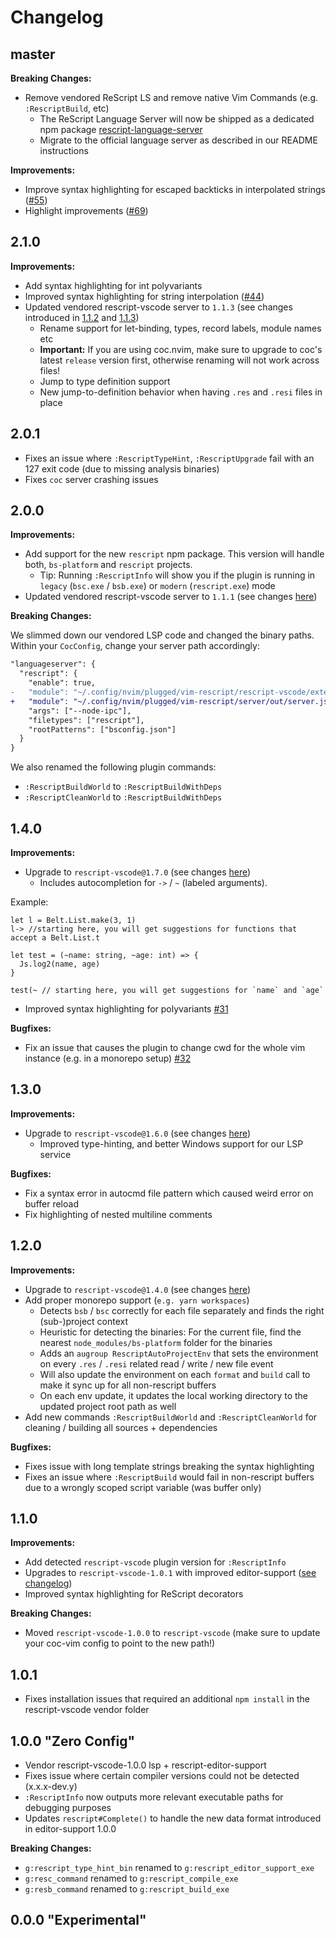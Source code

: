 # Changelog

## master

**Breaking Changes:**

- Remove vendored ReScript LS and remove native Vim Commands (e.g. `:RescriptBuild`, etc)
  - The ReScript Language Server will now be shipped as a dedicated npm package [rescript-language-server](https://github.com/rescript-lang/rescript-vscode/tree/master/server#rescript-language-server)
  - Migrate to the official language server as described in our README instructions

**Improvements:**

- Improve syntax highlighting for escaped backticks in interpolated strings ([#55](https://github.com/rescript-lang/vim-rescript/pull/55))
- Highlight improvements ([#69](https://github.com/rescript-lang/vim-rescript/pull/69))

## 2.1.0

**Improvements:**

- Add syntax highlighting for int polyvariants
- Improved syntax highlighting for string interpolation ([#44](https://github.com/rescript-lang/vim-rescript/pull/44))
- Updated vendored rescript-vscode server to `1.1.3` (see changes introduced in [1.1.2](https://github.com/rescript-lang/rescript-vscode/blob/master/CHANGELOG.md#112) and [1.1.3](https://github.com/rescript-lang/rescript-vscode/blob/master/CHANGELOG.md#113))
  - Rename support for let-binding, types, record labels, module names etc
  - **Important:** If you are using coc.nvim, make sure to upgrade to coc's latest `release` version first, otherwise renaming will not work across files!
  - Jump to type definition support
  - New jump-to-definition behavior when having `.res` and `.resi` files in place

## 2.0.1

- Fixes an issue where `:RescriptTypeHint`, `:RescriptUpgrade` fail with an 127 exit code (due to missing analysis binaries)
- Fixes `coc` server crashing issues

## 2.0.0

**Improvements:**

- Add support for the new `rescript` npm package. This version will handle both, `bs-platform` and `rescript` projects.
  - Tip: Running `:RescriptInfo` will show you if the plugin is running in `legacy` (`bsc.exe` / `bsb.exe`) or `modern` (`rescript.exe`) mode
- Updated vendored rescript-vscode server to `1.1.1` (see changes [here](https://github.com/rescript-lang/rescript-vscode/blob/master/CHANGELOG.md#110))

**Breaking Changes:**

We slimmed down our vendored LSP code and changed the binary paths. Within your `CocConfig`, change your server path accordingly:

```diff
"languageserver": {
  "rescript": {
    "enable": true,
-   "module": "~/.config/nvim/plugged/vim-rescript/rescript-vscode/extension/server/out/server.js",
+   "module": "~/.config/nvim/plugged/vim-rescript/server/out/server.js",
    "args": ["--node-ipc"],
    "filetypes": ["rescript"],
    "rootPatterns": ["bsconfig.json"]
  }
}
```

We also renamed the following plugin commands:

- `:RescriptBuildWorld` to `:RescriptBuildWithDeps`
- `:RescriptCleanWorld` to `:RescriptBuildWithDeps`

## 1.4.0

**Improvements:**

- Upgrade to `rescript-vscode@1.7.0` (see changes [here](https://github.com/rescript-lang/rescript-vscode/blob/master/CHANGELOG.md#107))
  - Includes autocompletion for `->` / `~` (labeled arguments).

Example:

```res
let l = Belt.List.make(3, 1)
l-> //starting here, you will get suggestions for functions that accept a Belt.List.t

let test = (~name: string, ~age: int) => {
  Js.log2(name, age)
}

test(~ // starting here, you will get suggestions for `name` and `age`
```

- Improved syntax highlighting for polyvariants [#31](https://github.com/rescript-lang/vim-rescript/pull/31)

**Bugfixes:**

- Fix an issue that causes the plugin to change cwd for the whole vim instance (e.g. in a monorepo setup) [#32](https://github.com/rescript-lang/vim-rescript/pull/32)

## 1.3.0

**Improvements:**

- Upgrade to `rescript-vscode@1.6.0` (see changes [here](https://github.com/rescript-lang/rescript-vscode/blob/master/CHANGELOG.md#106))
  - Improved type-hinting, and better Windows support for our LSP service

**Bugfixes:**

- Fix a syntax error in autocmd file pattern which caused weird error on buffer reload
- Fix highlighting of nested multiline comments

## 1.2.0

**Improvements:**

- Upgrade to `rescript-vscode@1.4.0` (see changes [here](https://github.com/rescript-lang/rescript-vscode/blob/1.0.4/HISTORY.md#104))
- Add proper monorepo support (`e.g. yarn workspaces`)
  - Detects `bsb` / `bsc` correctly for each file separately and finds the right (sub-)project context
  - Heuristic for detecting the binaries: For the current file, find the nearest `node_modules/bs-platform` folder for the binaries
  - Adds an `augroup RescriptAutoProjectEnv` that sets the environment on every `.res` / `.resi` related read / write / new file event
  - Will also update the environment on each `format` and `build` call to make it sync up for all non-rescript buffers
  - On each env update, it updates the local working directory to the updated project root path as well
- Add new commands `:RescriptBuildWorld` and `:RescriptCleanWorld` for cleaning / building all sources + dependencies

**Bugfixes:**

- Fixes issue with long template strings breaking the syntax highlighting
- Fixes an issue where `:RescriptBuild` would fail in non-rescript buffers due to a wrongly scoped script variable (was buffer only)

## 1.1.0

**Improvements:**

- Add detected `rescript-vscode` plugin version for `:RescriptInfo`
- Upgrades to `rescript-vscode-1.0.1` with improved editor-support ([see changelog](https://github.com/rescript-lang/rescript-editor-support/blob/master/Changes.md#release-101-of-rescript-vscode))
- Improved syntax highlighting for ReScript decorators

**Breaking Changes:**

- Moved `rescript-vscode-1.0.0` to `rescript-vscode` (make sure to update your coc-vim config to point to the new path!)


## 1.0.1

- Fixes installation issues that required an additional `npm install` in the rescript-vscode vendor folder

## 1.0.0 "Zero Config"

- Vendor rescript-vscode-1.0.0 lsp + rescript-editor-support
- Fixes issue where certain compiler versions could not be detected (x.x.x-dev.y)
- `:RescriptInfo` now outputs more relevant executable paths for debugging purposes
- Updates `rescript#Complete()` to handle the new data format introduced in editor-support 1.0.0

**Breaking Changes:**

- `g:rescript_type_hint_bin` renamed to `g:rescript_editor_support_exe`
- `g:resc_command` renamed to `g:rescript_compile_exe`
- `g:resb_command` renamed to `g:rescript_build_exe`


## 0.0.0 "Experimental"
